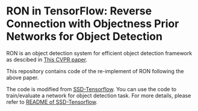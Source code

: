 # RON in TensorFlow: Reverse Connection with Objectness Prior Networks for Object Detection 

RON is an object detection system for efficient object detection framework as descibed in [This CVPR paper](http://openaccess.thecvf.com/content_cvpr_2017/papers/Kong_RON_Reverse_Connection_CVPR_2017_paper.pdf). 

This repository contains code of the re-implement of RON following the above paper.

The code is modified from [SSD-Tensorflow](https://github.com/balancap/SSD-Tensorflow). You can use the code to train/evaluate a network for object detection task. 
For more details, please refer to [README of SSD-Tensorflow](https://github.com/balancap/SSD-Tensorflow/blob/master/README.md).


